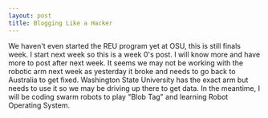 ```yaml
---
layout: post
title: Blogging Like a Hacker
---
```


We haven't even started the REU program yet at OSU, this is still finals week. I start next week so this is a week 0's post. I will know more and have more to post after next week. It seems we may not be working with the robotic arm next week as yesterday it broke and needs to go back to Australia to get fixed. Washington State University has the exact arm but needs to use it so we may be driving up there to get data. In the meantime, I will be coding swarm robots to play "Blob Tag" and learning Robot Operating System.
